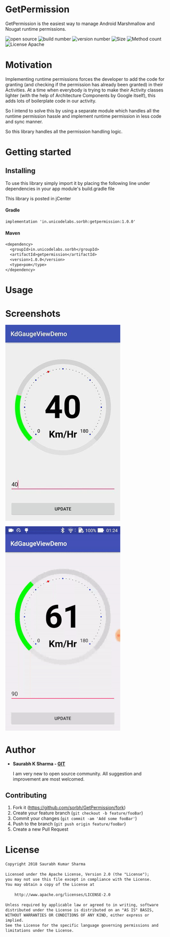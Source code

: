 # GetPermission
GetPermission is the easiest way to manage Android Marshmallow and Nougat runtime permissions.

![open source](https://img.shields.io/badge/Open%20source-free-green.svg?longCache=true&style=flat-square)
![build number](https://img.shields.io/badge/Build-passing-green.svg?longCache=true&style=flat-square)
![version number](https://img.shields.io/badge/Download-1.0.0-blue.svg?longCache=true&style=flat-square)
![Size](https://img.shields.io/badge/Size-9KB-blue.svg?longCache=true&style=flat-square)
![Method count](https://img.shields.io/badge/Method%20count-25k-red.svg?longCache=true&style=flat-square)
![License Apache](https://img.shields.io/badge/License-apache%202.0-red.svg?longCache=true&style=flat-square)

# Motivation

Implementing runtime permissions forces the developer to add the code for granting (and checking if the permission has already been granted) in their Activities. At a time when everybody is trying to make their Activity classes lighter (with the help of Architecture Components by Google itself), this adds lots of boilerplate code in our activity.

So I intend to solve this by using a separate module which handles all the runtime permission hassle and implement runtime permission in less code and sync manner.

So this library handles all the permission handling logic.

# Getting started

## Installing
To use this library simply import it by placing the following line under dependencies in your app module's build.gradle file

This library is posted in jCenter

#### Gradle
```Gradle
implementation 'in.unicodelabs.sorbh:getpermission:1.0.0'
```

#### Maven
```Gradle
<dependency>
  <groupId>in.unicodelabs.sorbh</groupId>
  <artifactId>getpermission</artifactId>
  <version>1.0.0</version>
  <type>pom</type>
</dependency>
```

# Usage

# Screenshots
![alt text](https://github.com/sorbh/GetPermission/blob/master/raw/1.jpeg)

![alt text](https://github.com/sorbh/GetPermission/blob/master/raw/demo.gif)

# Author
  * **Saurabh K Sharma - [GIT](https://github.com/Sorbh)**
  
      I am very new to open source community. All suggestion and improvement are most welcomed. 
  
 
## Contributing

1. Fork it (<https://github.com/sorbh/GetPermission/fork>)
2. Create your feature branch (`git checkout -b feature/fooBar`)
3. Commit your changes (`git commit -am 'Add some fooBar'`)
4. Push to the branch (`git push origin feature/fooBar`)
5. Create a new Pull Request


# License

```
Copyright 2018 Saurabh Kumar Sharma

Licensed under the Apache License, Version 2.0 (the "License");
you may not use this file except in compliance with the License.
You may obtain a copy of the License at

    http://www.apache.org/licenses/LICENSE-2.0

Unless required by applicable law or agreed to in writing, software
distributed under the License is distributed on an "AS IS" BASIS,
WITHOUT WARRANTIES OR CONDITIONS OF ANY KIND, either express or implied.
See the License for the specific language governing permissions and
limitations under the License.
```

